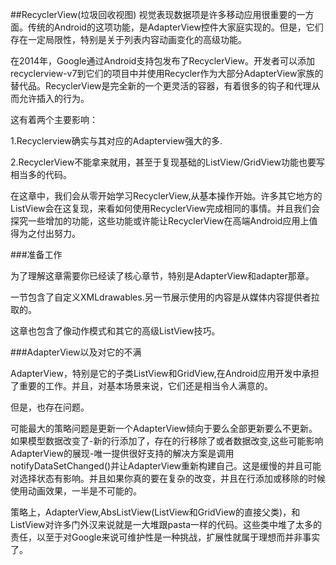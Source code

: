 ##RecyclerView(垃圾回收视图)
视觉表现数据项是许多移动应用很重要的一方面。传统的Android的这项功能，是AdapterView控件大家庭实现的。但是，它们存在一定局限性，特别是关于列表内容动画变化的高级功能。

在2014年，Google通过Android支持包发布了RecyclerView。开发者可以添加recyclerview-v7到它们的项目中并使用Recycler作为大部分AdapterView家族的替代品。RecyclerView是完全新的一个更灵活的容器，有着很多的钩子和代理从而允许插入的行为。

这有着两个主要影响：

1.Recyclerview确实与其对应的Adapterview强大的多.

2.RecyclerView不能拿来就用，甚至于复现基础的ListView/GridView功能也要写相当多的代码。

在这章中，我们会从零开始学习RecyclerView,从基本操作开始。许多其它地方的ListView会在这复现，来看如何使用RecyclerView完成相同的事情。并且我们会探究一些增加的功能，这些功能或许能让RecyclerView在高端Android应用上值得为之付出努力。


###准备工作

为了理解这章需要你已经读了核心章节，特别是AdapterView和adapter那章。

一节包含了自定义XMLdrawables.另一节展示使用的内容是从媒体内容提供者拉取的。

这章也包含了像动作模式和其它的高级ListView技巧。

###AdapterView以及对它的不满

AdapterView，特别是它的子类ListView和GridView,在Android应用开发中承担了重要的工作。并且，对基本场景来说，它们还是相当令人满意的。

但是，也存在问题。

可能最大的策略问题是更新一个AdapterView倾向于要么全部更新要么不更新。如果模型数据改变了-新的行添加了，存在的行移除了或者数据改变,这些可能影响AdapterView的展现-唯一提供很好支持的解决方案是调用notifyDataSetChanged()并让AdapterView重新构建自己。这是缓慢的并且可能对选择状态有影响。并且如果你真的要在复杂的改变，并且在行添加或移除的时候使用动画效果，一半是不可能的。

策略上，AdapterView,AbsListView(ListView和GridView的直接父类)，和ListView对许多门外汉来说就是一大堆跟pasta一样的代码。这些类中堆了太多的责任，以至于对Google来说可维护性是一种挑战，扩展性就属于理想而并非事实了。